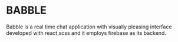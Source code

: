 # BABBLE

Babble is a real time chat application with visually pleasing interface developed with react,scss and it employs firebase as its backend. 



